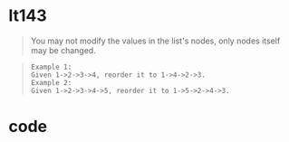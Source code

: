 # lt143
> You may not modify the values in the list's nodes, only nodes itself may be changed.

>     Example 1:
>     Given 1->2->3->4, reorder it to 1->4->2->3.
>     Example 2:
>     Given 1->2->3->4->5, reorder it to 1->5->2->4->3.

# code